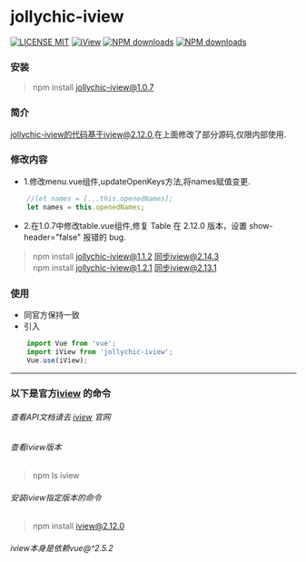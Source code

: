 # jollychic-iview

[![LICENSE MIT](https://img.shields.io/npm/l/express.svg)](https://www.npmjs.com/package/jollychic-iview)
[![iView](https://img.shields.io/npm/v/jollychic-iview.svg?style=flat-square)](https://www.npmjs.org/package/jollychic-iview)
[![NPM downloads](http://img.shields.io/npm/dm/jollychic-iview.svg?style=flat-square)](https://npmjs.org/package/jollychic-iview)
[![NPM downloads](https://img.shields.io/npm/dt/jollychic-iview.svg?style=flat-square)](https://npmjs.org/package/jollychic-iview)

### 安装
> npm install jollychic-iview@1.0.7

### 简介
jollychic-iview的代码基于iview@2.12.0,在上面修改了部分源码,仅限内部使用.

### 修改内容
- 1.修改menu.vue组件,updateOpenKeys方法,将names赋值变更.

``` javascript
	//let names = [...this.openedNames];
	let names = this.openedNames;
```

- 2.在1.0.7中修改table.vue组件,修复 Table 在 2.12.0 版本，设置 show-header="false" 报错的 bug.

> npm install jollychic-iview@1.1.2   同步iview@2.14.3  
> npm install jollychic-iview@1.2.1   同步iview@2.13.1
### 使用
- 同官方保持一致
- 引入

``` javascript
	import Vue from 'vue';
	import iView from 'jollychic-iview';
	Vue.use(iView);
```

------
### 以下是官方[iview](https://github.com/iview/iview) 的命令
###### 查看API文档请去 [iview](https://github.com/iview/iview) 官网 

###### 查看iview版本
> npm ls iview

###### 安装iview指定版本的命令
> npm install iview@2.12.0

###### iview本身是依赖vue@^2.5.2
